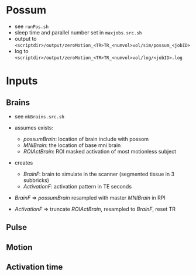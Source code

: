 # Possum

* see `runPos.sh`
* sleep time and parallel number set in `maxjobs.src.sh`
* output to `<scriptdir>/output/zeroMotion_<TR>TR_<numvol>vol/sim/possum_<jobID>`
* log to `<scriptdir>/output/zeroMotion_<TR>TR_<numvol>vol/log/<jobID>.log`

# Inputs

## Brains

* see `mkBrains.src.sh`
* assumes exists:
    * _possumBrain_: location of brain include with possom
    * _MNIBrain_: the location of base mni brain
    * _ROIActBrain_: ROI masked activation of most motionless subject

* creates
    * _BrainF_:       brain to simulate in the scanner (segmented tissue in 3 subbricks)
    * _ActivationF_:  activation pattern in TE seconds
* _BrainF_      =>  _possumBrain_ resampled with master _MNIBrain_ in RPI
* _ActivationF_ => truncate _ROIActBrain_, resampled to _BrainF_, reset TR

## Pulse

## Motion 

## Activation time
